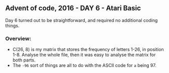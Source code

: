 ## Advent of code, 2016 - DAY 6 - Atari Basic

Day 6 turned out to be straightforward, and required no additional coding things.

### Overview:

* C(26, 8) is my matrix that stores the frequency of letters 1-26, in position 1-8.
Analyse the whole file, then it was easy to analyse the matrix for both parts.
* The ```-96``` sort of things are all to do with the ASCII code for ```a``` being 97.

